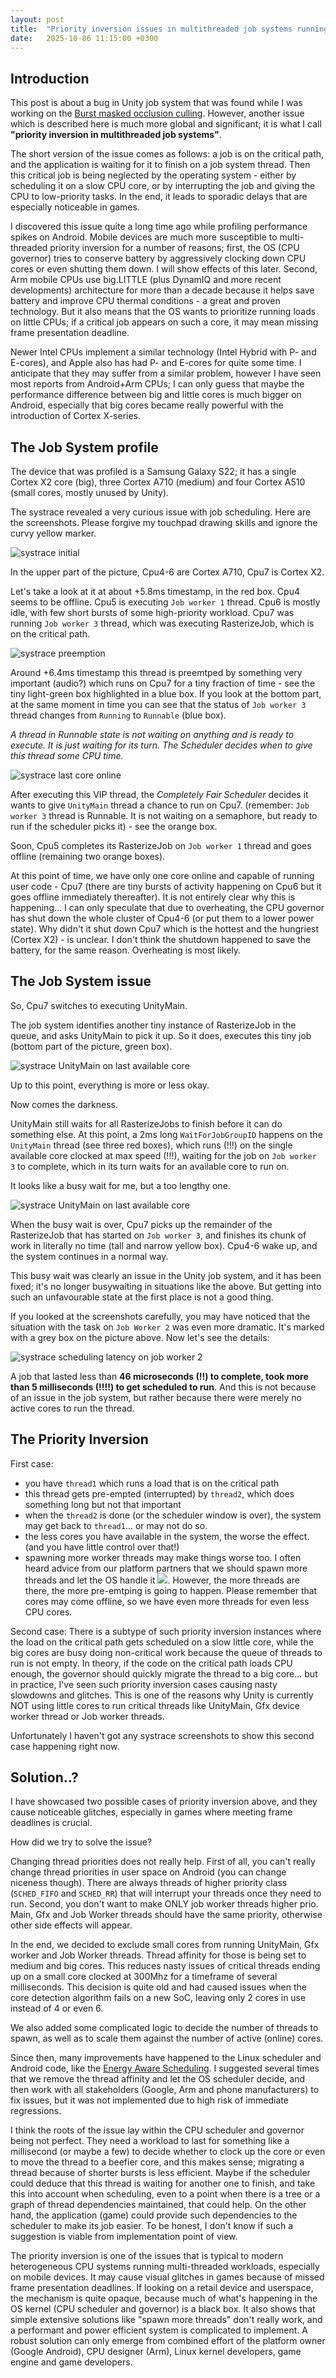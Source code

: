 ```yaml
---
layout: post
title:  "Priority inversion issues in multithreaded job systems running on heterogeneous CPU systems"
date:   2025-10-06 11:15:00 +0300
---
```

## Introduction

This post is about a bug in Unity job system that was found while I was working on the [Burst masked occlusion culling](/2025/10/01/burst-occlusion-culling.html). However, another issue which is described here is much more global and significant; it is what I call **"priority inversion in multithreaded job systems"**.

The short version of the issue comes as follows: a job is on the critical path, and the application is waiting for it to finish on a job system thread. Then this critical job is being neglected by the operating system - either by scheduling it on a slow CPU core, or by interrupting the job and giving the CPU to low-priority tasks. In the end, it leads to sporadic delays that are especially noticeable in games.

I discovered this issue quite a long time ago while profiling performance spikes on Android. Mobile devices are much more susceptible to multi-threaded priority inversion for a number of reasons; first, the OS (CPU governor) tries to conserve battery by aggressively clocking down CPU cores or even shutting them down. I will show effects of this later. Second, Arm mobile CPUs use big.LITTLE (plus DynamIQ and more recent developments) architecture for more than a decade because it helps save battery and improve CPU thermal conditions - a great and proven technology. But it also means that the OS wants to prioritize running loads on little CPUs; if a critical job appears on such a core, it may mean missing frame presentation deadline.

Newer Intel CPUs implement a similar technology (Intel Hybrid with P- and E-cores), and Apple also has had P- and E-cores for quite some time. I anticipate that they may suffer from a similar problem, however I have seen most reports from Android+Arm CPUs; I can only guess that maybe the performance difference between big and little cores is much bigger on Android, especially that big cores became really powerful with the introduction of Cortex X-series.

## The Job System profile

The device that was profiled is a Samsung Galaxy S22; it has a single Cortex X2 core (big), three Cortex A710 (medium) and four Cortex A510 (small cores, mostly unused by Unity).

The systrace revealed a very curious issue with job scheduling. Here are the screenshots. Please forgive my touchpad drawing skills and ignore the curvy yellow marker.

![systrace initial](/assets/images/2025-10-06-priority-inversion-01.png)

In the upper part of the picture, Cpu4-6 are Cortex A710, Cpu7 is Cortex X2.

Let's take a look at it at about +5.8ms timestamp, in the red box.
Cpu4 seems to be offline.
Cpu5 is executing `Job worker 1` thread.
Cpu6 is mostly idle, with few short bursts of some high-priority workload.
Cpu7 was running `Job worker 3` thread, which was executing RasterizeJob, which is on the critical path.

![systrace preemption](/assets/images/2025-10-06-priority-inversion-02.png)

Around +6.4ms timestamp this thread is preemtped by something very important (audio?) which runs on Cpu7 for a tiny fraction of time - see the tiny light-green box highlighted in a blue box. If you look at the bottom part, at the same moment in time you can see that the status of `Job worker 3` thread changes from `Running` to `Runnable` (blue box).

_A thread in Runnable state is not waiting on anything and is ready to execute. It is just waiting for its turn. The Scheduler decides when to give this thread some CPU time._

![systrace last core online](/assets/images/2025-10-06-priority-inversion-03.png)

After executing this VIP thread, the _Completely Fair Scheduler_ decides it wants to give `UnityMain` thread a chance to run on Cpu7. (remember: `Job worker 3` thread is Runnable. It is not waiting on a semaphore, but ready to run if the scheduler picks it) - see the orange box.

Soon, Cpu5 completes its RasterizeJob on `Job worker 1` thread and goes offline (remaining two orange boxes).

At this point of time, we have only one core online and capable of running user code - Cpu7 (there are tiny bursts of activity happening on Cpu6 but it goes offline immediately thereafter). It is not entirely clear why this is happening... I can only speculate that due to overheating, the CPU governor has shut down the whole cluster of Cpu4-6 (or put them to a lower power state). Why didn't it shut down Cpu7 which is the hottest and the hungriest (Cortex X2) - is unclear. I don't think the shutdown happened to save the battery, for the same reason. Overheating is most likely.

## The Job System issue

So, Cpu7 switches to executing UnityMain.

The job system identifies another tiny instance of RasterizeJob in the queue, and asks UnityMain to pick it up. So it does, executes this tiny job (bottom part of the picture, green box).

![systrace UnityMain on last available core](/assets/images/2025-10-06-priority-inversion-04.png)

Up to this point, everything is more or less okay.

Now comes the darkness.

UnityMain still waits for all RasterizeJobs to finish before it can do something else.
At this point, a 2ms long `WaitForJobGroupID` happens on the `UnityMain` thread (see three red boxes), which runs (!!!) on the single available core clocked at max speed (!!!), waiting for the job on `Job worker 3` to complete, which in its turn waits for an available core to run on.

It looks like a busy wait for me, but a too lengthy one.

![systrace UnityMain on last available core](/assets/images/2025-10-06-priority-inversion-05.png)

When the busy wait is over, Cpu7 picks up the remainder of the RasterizeJob that has started on `Job worker 3`, and finishes its chunk of work in literally no time (tall and narrow yellow box). Cpu4-6 wake up, and the system continues in a normal way.

This busy wait was clearly an issue in the Unity job system, and it has been fixed; it's no longer busywaiting in situations like the above. But getting into such an unfavourable state at the first place is not a good thing.

If you looked at the screenshots carefully, you may have noticed that the situation with the task on `Job Worker 2` was even more dramatic. It's marked with a grey box on the picture above. Now let's see the details:

![systrace scheduling latency on job worker 2](/assets/images/2025-10-06-priority-inversion-scheduling-latency.png)

A job that lasted less than **46 microseconds (!!) to complete, took more than 5 milliseconds (!!!!) to get scheduled to run**. And this is not because of an issue in the job system, but rather because there were merely no active cores to run the thread.

## The Priority Inversion

First case:
- you have `thread1` which runs a load that is on the critical path
- this thread gets pre-empted (interrupted) by `thread2`, which does something long but not that important
- when the `thread2` is done (or the scheduler window is over), the system may get back to `thread1`... or may not do so.
- the less cores you have available in the system, the worse the effect. (and you have little control over that!)
- spawning more worker threads may make things worse too. I often heard advice from our platform partners that we should spawn more threads and let the OS handle it <img src="/assets/images/dealwithit.gif"/>. However, the more threads are there, the more pre-emtping is going to happen. Please remember that cores may come offline, so we have even more threads for even less CPU cores.

Second case:
There is a subtype of such priority inversion instances where the load on the critical path gets scheduled on a slow little core, while the big cores are busy doing non-critical work because the queue of threads to run is not empty. In theory, if the code on the critical path loads CPU enough, the governor should quickly migrate the thread to a big core... but in practice, I've seen such priority inversion cases causing nasty slowdowns and glitches. This is one of the reasons why Unity is currently NOT using little cores to run critical threads like UnityMain, Gfx device worker thread or Job worker threads.

Unfortunately I haven't got any systrace screenshots to show this second case happening right now.

## Solution..?

I have showcased two possible cases of priority inversion above, and they cause noticeable glitches, especially in games where meeting frame deadlines is crucial.

How did we try to solve the issue?

Changing thread priorities does not really help. First of all, you can't really change thread priorities in user space on Android (you can change niceness though). There are always threads of higher priority class (`SCHED_FIFO` and `SCHED_RR`) that will interrupt your threads once they need to run. Second, you don't want to make ONLY job worker threads higher prio. Main, Gfx and Job Worker threads should have the same priority, otherwise other side effects will appear.

In the end, we decided to exclude small cores from running UnityMain, Gfx worker and Job Worker threads. Thread affinity for those is being set to medium and big cores. This reduces nasty issues of critical threads ending up on a small core clocked at 300Mhz for a timeframe of several milliseconds. This decision is quite old and had caused issues when the core detection algorithm fails on a new SoC, leaving only 2 cores in use instead of 4 or even 6.

We also added some complicated logic to decide the number of threads to spawn, as well as to scale them against the number of active (online) cores.

Since then, many improvements have happened to the Linux scheduler and Android code, like the [Energy Aware Scheduling](https://docs.kernel.org/scheduler/sched-energy.html). I suggested several times that we remove the thread affinity and let the OS scheduler decide, and then work with all stakeholders (Google, Arm and phone manufacturers) to fix issues, but it was not implemented due to high risk of immediate regressions.

I think the roots of the issue lay within the CPU scheduler and governor being not perfect. They need a workload to last for something like a millisecond (or maybe a few) to decide whether to clock up the core or even to move the thread to a beefier core, and this makes sense; migrating a thread because of shorter bursts is less efficient. Maybe if the scheduler could deduce that this thread is waiting for another one to finish, and take this into account when scheduling, even to a point when there is a tree or a graph of thread dependencies maintained, that could help. On the other hand, the application (game) could provide such dependencies to the scheduler to make its job easier. To be honest, I don't know if such a suggestion is viable from implementation point of view.

The priority inversion is one of the issues that is typical to modern heterogeneous CPU systems running multi-threaded workloads, especially on mobile devices. It may cause visual glitches in games because of missed frame presentation deadlines. If looking on a retail device and userspace, the mechanism is quite opaque, because much of what's happening in the OS kernel (CPU scheduler and governor) is a black box. It also shows that simple extensive solutions like "spawn more threads" don't really work, and a performant and power efficient system is complicated to implement. A robust solution can only emerge from combined effort of the platform owner (Google Android), CPU designer (Arm), Linux kernel developers, game engine and game developers.
